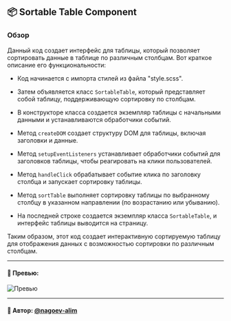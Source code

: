 ## 📦 Sortable Table Component

### Обзор
Данный код создает интерфейс для таблицы, который позволяет сортировать данные в таблице по различным столбцам. Вот краткое описание его функциональности:

- Код начинается с импорта стилей из файла "style.scss".

- Затем объявляется класс `SortableTable`, который представляет собой таблицу, поддерживающую сортировку по столбцам.

- В конструкторе класса создается экземпляр таблицы с начальными данными и устанавливаются обработчики событий.

- Метод `createDOM` создает структуру DOM для таблицы, включая заголовки и данные.

- Метод `setupEventListeners` устанавливает обработчики событий для заголовков таблицы, чтобы реагировать на клики пользователей.

- Метод `handleClick` обрабатывает событие клика по заголовку столбца и запускает сортировку таблицы.

- Метод `sortTable` выполняет сортировку таблицы по выбранному столбцу в указанном направлении (по возрастанию или убыванию).

- На последней строке создается экземпляр класса `SortableTable`, и интерфейс таблицы выводится на страницу.

Таким образом, этот код создает интерактивную сортируемую таблицу для отображения данных с возможностью сортировки по различным столбцам.

---

#### 🌄 Превью:

![Превью](https://lh3.googleusercontent.com/drive-viewer/AITFw-xSWudiU-0y5WC8C0JwD1NKCFzKdI1PUlz4teVXduHlsAtjKrcykPDHlxHds40o6--nL3FXGh5KF7hDBiSigfSMjzLa=s1600)


-----

#### 🙌 Автор: [@nagoev-alim](https://github.com/nagoev-alim)

